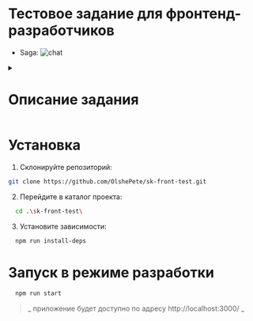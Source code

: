 # Тестовое задание для фронтенд-разработчиков

- Saga:
![chat](https://user-images.githubusercontent.com/42053726/158116236-b85926f2-fd55-4b57-ac44-d8c11e05bc07.png)
<details>
<summary>

# Описание задания

</summary>
##### Перед вами небольшой чат, написанный на React с использованием Redux 
##### Сейчас сделаны заглушки на получение сообщений, а так же все отправленные сообщения хранятся только локально

## Задачи

1. При появлении новых сообщений должно быть видно последнее (скролл опускается вниз);
2. Добавить возможность изменить username при клике на него и все последующие сообщения должны отправляиться с новым именем;
3. Добавить в проект MUI (https://v4.mui.com/ru/) и переписать компонент на нем, т.е. заменить все на максимально подходящие компоненты и избавиться от стилей в css (можно использовать jss с помощью специальных методов MUI);
4. Создать любую БД на ваше усмотрение, чтобы история сообщений сохранялась и при загрузке приложения они отображалась в чате;
5. Список сообщений должнен обновляться в режиме online на всех устройствах, на которых открыто web-приложение.
</details>

# Установка

1. Склонируйте репозиторий:

```bash
git clone https://github.com/OlshePete/sk-front-test.git
```

2. Перейдите в каталог проекта:

```bash
  cd .\sk-front-test\
```

3. Установите зависимости:

```bash
  npm run install-deps
```

# Запуск в режиме разработки

```bash
  npm run start
```

> _ приложение будет доступно по адресу http://localhost:3000/ _
